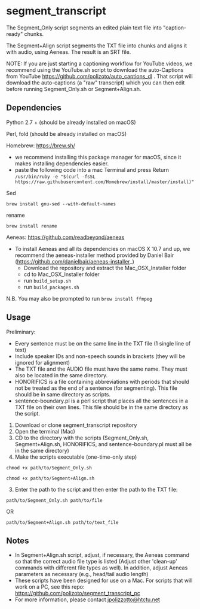 # segment_transcript
The Segment_Only script segments an edited plain text file into "caption-ready" chunks. 

The Segment+Align script segments the TXT file into chunks and aligns it with audio, using Aeneas. The result is an SRT file.

NOTE: If you are just starting a captioning workflow for YouTube videos, we recommend using the YouTube.sh script to download the auto-Captions from YouTube https://github.com/polizoto/auto_captions_dl . That script will download the auto-captions (a "raw" transcript) which you can then edit before running Segment_Only.sh or Segment+Align.sh.

## Dependencies

Python 2.7 + (should be already installed on macOS)

Perl, fold (should be already installed on macOS)

Homebrew: https://brew.sh/
- we recommend installing this package manager for macOS, since it makes installing dependencies easier.
- paste the following code into a mac Terminal and press Return
`/usr/bin/ruby -e "$(curl -fsSL https://raw.githubusercontent.com/Homebrew/install/master/install)"`

Sed

`brew install gnu-sed --with-default-names`

rename

`brew install rename`

Aeneas: https://github.com/readbeyond/aeneas
- To install Aeneas and all its dependencies on macOS X 10.7 and up, we recommend the aeneas-installer method provided by Daniel Bair (https://github.com/danielbair/aeneas-installer_)
  - Download the repository and extract the Mac_OSX_Installer folder
  - cd to Mac_OSX_Installer folder
  - run `build_setup.sh`
  - run `build_packages.sh`

N.B. You may also be prompted to run `brew install ffmpeg`

## Usage

Preliminary:
* Every sentence must be on the same line in the TXT file (1 single line of text)
* Include speaker IDs and non-speech sounds in brackets (they will be ignored for alignment)
* The TXT file and the AUDIO file must have the same name. They must also be located in the same directory.
* HONORIFICS is a file containing abbreviations with periods that should not be treated as the end of a sentence (for segmenting). This file should be in same directory as scripts. 
* sentence-boundary.pl is a perl script that places all the sentences in a TXT file on their own lines. This file should be in the same directory as the script.

1. Download or clone segment_transcript repository
2. Open the terminal (Mac)
3. CD to the directory with the scripts (Segment_Only.sh, Segment+Align.sh, HONORIFICS, and sentence-boundary.pl must all be in the same directory)
4. Make the scripts executable (one-time-only step)

`chmod +x path/to/Segment_Only.sh`

`chmod +x path/to/Segment+Align.sh`

3. Enter the path to the script and then enter the path to the TXT file:

`path/to/Segment_Only.sh path/to/file`

OR

`path/to/Segment+Align.sh path/to/text_file`

## Notes
- In Segment+Align.sh script, adjust, if necessary, the Aeneas command so that the correct audio file type is listed (Adjust other 'clean-up' commands with different file types as well). In addition, adjust Aeneas parameters as necessary (e.g., head/tail audio length)
- These scripts have been designed for use on a Mac. For scripts that will work on a PC, see this repo: https://github.com/polizoto/segment_transcript_pc
- For more information, please contact jpolizzotto@htctu.net
